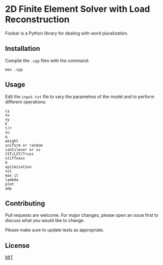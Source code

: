 # 2D Finite Element Solver with Load Reconstruction

Foobar is a Python library for dealing with word pluralization.

## Installation

Compile the `.cpp` files with the command:
```
mex .cpp
```

## Usage
Edit the `input.txt` file to vary the parametres of the model and to perform different operations:
```
Ly
nx
ny
E
t/r
nu
q
weight
uniform or random
cantilever or ss
CST/LST/Truss
stiffness
U
optimisation
tol
max it
lambda
plot
amp
```

## Contributing
Pull requests are welcome. For major changes, please open an issue first to discuss what you would like to change.

Please make sure to update tests as appropriate.

## License
[MIT](https://choosealicense.com/licenses/mit/)
